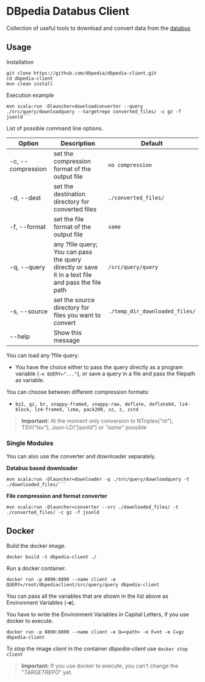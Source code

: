 
# DBpedia Databus Client

Collection of useful tools to download and convert data from the [databus](https://databus.dbpedia.org)

## Usage   

Installation
```
git clone https://github.com/dbpedia/dbpedia-client.git
cd dbpedia-client
mvn clean install
```

Execution example
```
mvn scala:run -Dlauncher=downloadconverter --query ./src/query/downloadquery --targetrepo converted_files/ -c gz -f jsonld```
```

List of possible command line options.

| Option  | Description  | Default |
|---|---|---|
| -c, --compression  <arg> | set the compression format of the output file | `no compression`
| -d, --dest  <arg>| set the destination directory for converted files | `./converted_files/` |
| -f, --format  <arg> | set the file format of the output file  | `same` |  
| -q, --query  <arg> | any ?file query; You can pass the query directly or save it in a text file and pass the file path  | `/src/query/query` | 
| -s, --source  <arg>| set the source directory for files you want to convert| `./temp_dir_downloaded_files/` |
| --help| Show this message ||

You can load any ?file query. 
* You have the choice either to pass the query directly as a program variable (`-e QUERY="..."`), or save a query in a file and pass the filepath as variable.

You can choose between different compression formats:
    
* `bz2, gz, br, snappy-framed, snappy-raw, deflate, deflate64, lz4-block, lz4-framed, lzma, pack200, xz, z, zstd`

> **Important:** At the moment only conversion to NTriples(_"nt"_), TSV(_"tsv"_), Json-LD(_"jsonld"_) or _"same"_ possible


### Single Modules

You can also use the converter and downloader separately.

**Databus based downloader**

```
mvn scala:run -Dlauncher=downloader -q ./src/query/downloadquery -t ./downloaded_files/```
```

**File compression and format converter**

```
mvn scala:run -Dlauncher=converter --src ./downloaded_files/ -t ./converted_files/ -c gz -f jsonld
```

## Docker

Build the docker image.

```
docker build -t dbpedia-client ./ 
```

Run a docker container.

```
docker run -p 8890:8890 --name client -e QUERY=/root/dbpediaclient/src/query/query dbpedia-client
```

You can pass all the variables that are shown in the list above as Environment Variables (**-e**).  

You have to write the Environment Variables in Capital Letters, if you use docker to execute.  

```
docker run -p 8890:8890 --name client -e Q=<path> -e F=nt -e C=gz dbpedia-client
```

To stop the image *client* in the container *dbpedia-client* use `docker stop client`

> **Important:** If you use docker to execute, you can't change the "_TARGETREPO_" yet.
